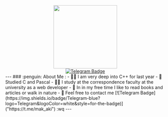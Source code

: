 <div id="header" align="center">
<img src="https://media.giphy.com/media/i4MAH84pqe2m2aVojc/giphy.gif" width=200 height=200/>
<div id="badges">
  <a href="https://t.me/mak_aki">
    <img src="https://img.shields.io/badge/Telegram-blue?logo=Telegram&logoColor=white&style=for-the-badge" alt="Telegram Badge"/>
  </a>
</div>
</div>
---
### :penguin: About Me :
- 🧙‍♂️ I am very deep into C++ for last year
- 🔭 Studied C and Pascal
- 👨‍🎓 I study at the correspondence faculty at the university as a web developer
- 📖 In in my free time I like to read books and articles or walk in nature
- 📲 Feel free to contact me [![Telegram Badge](https://img.shields.io/badge/Telegram-blue?logo=Telegram&logoColor=white&style=for-the-badge)]("https://t.me/mak_aki")
 :wq
---
<!--
**maxnet663/maxnet663** is a ✨ _special_ ✨ repository because its `README.md` (this file) appears on your GitHub profile.

Here are some ideas to get you started:

- 🔭 I’m currently working on ...
- 🌱 I’m currently learning ...
- 👯 I’m looking to collaborate on ...
- 🤔 I’m looking for help with ...
- 💬 Ask me about ...
- 📫 How to reach me: ...
- 😄 Pronouns: ...
- ⚡ Fun fact: ...
-->
